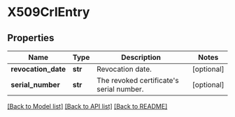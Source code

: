 # X509CrlEntry

## Properties
Name | Type | Description | Notes
------------ | ------------- | ------------- | -------------
**revocation_date** | **str** | Revocation date. | [optional] 
**serial_number** | **str** | The revoked certificate&#x27;s serial number. | [optional] 

[[Back to Model list]](../README.md#documentation-for-models) [[Back to API list]](../README.md#documentation-for-api-endpoints) [[Back to README]](../README.md)

